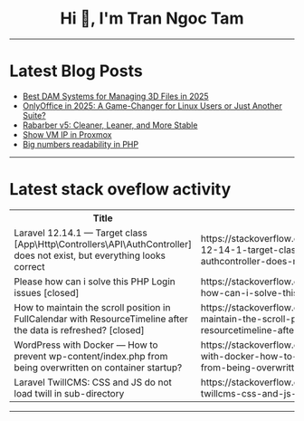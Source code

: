 <h1 align="center">Hi 👋, I'm Tran Ngoc Tam</h1>

---

# Latest Blog Posts 
<!-- BLOG-POST-LIST:START -->
- [Best DAM Systems for Managing 3D Files in 2025](https://dev.to/valerie_daminion/best-dam-systems-for-managing-3d-files-in-2025-210n)
- [OnlyOffice in 2025: A Game-Changer for Linux Users or Just Another Suite?](https://dev.to/bhuvaneshm_dev/-1ilb)
- [Rabarber v5: Cleaner, Leaner, and More Stable](https://dev.to/enjaku4/rabarber-v5-cleaner-leaner-and-more-stable-1fhc)
- [Show VM IP in Proxmox](https://dev.to/cheulong/show-vm-ip-in-proxmox-1c4a)
- [Big numbers readability in PHP](https://dev.to/sirzarganwar/unreadable-large-numbers-in-php-2b61)
<!-- BLOG-POST-LIST:END -->

---

# Latest stack oveflow activity
<table>
  <tr><th>Title</th><th>Link</th></tr>
  <!-- STACKOVERFLOW:START --><tr><td>Laravel 12.14.1 — Target class [App\Http\Controllers\API\AuthController] does not exist, but everything looks correct</td><td>https://stackoverflow.com/questions/79630402/laravel-12-14-1-target-class-app-http-controllers-api-authcontroller-does-no</td></tr><tr><td>Please how can i solve this PHP Login issues [closed]</td><td>https://stackoverflow.com/questions/79630329/please-how-can-i-solve-this-php-login-issues</td></tr><tr><td>How to maintain the scroll position in FullCalendar with ResourceTimeline after the data is refreshed? [closed]</td><td>https://stackoverflow.com/questions/79630285/how-to-maintain-the-scroll-position-in-fullcalendar-with-resourcetimeline-after</td></tr><tr><td>WordPress with Docker — How to prevent wp-content/index.php from being overwritten on container startup?</td><td>https://stackoverflow.com/questions/79630258/wordpress-with-docker-how-to-prevent-wp-content-index-php-from-being-overwritt</td></tr><tr><td>Laravel TwillCMS: CSS and JS do not load twill in sub-directory</td><td>https://stackoverflow.com/questions/79630149/laravel-twillcms-css-and-js-do-not-load-twill-in-sub-directory</td></tr><!-- STACKOVERFLOW:END -->
</table>

---


